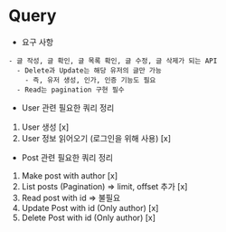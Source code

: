 # Query

- 요구 사항

```
- 글 작성, 글 확인, 글 목록 확인, 글 수정, 글 삭제가 되는 API
  - Delete과 Update는 해당 유저의 글만 가능
    - 즉, 유저 생성, 인가, 인증 기능도 필요
  - Read는 pagination 구현 필수
```

- User 관련 필요한 쿼리 정리

1. User 생성 [x]
2. User 정보 읽어오기 (로그인을 위해 사용) [x]

- Post 관련 필요한 쿼리 정리

1. Make post with author [x]
2. List posts (Pagination) => limit, offset 추가 [x]
3. Read post with id => 불필요
4. Update Post with id (Only author) [x]
5. Delete Post with id (Only author) [x]
